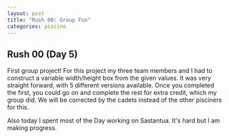 ```yaml
---
layout: post
title: "Rush 00: Group Fun"
categories: piscine
---
```


## Rush 00 (Day 5)

First group project! For this project my three team members and I had to construct a variable width/height box from the given values. It was very straight forward, with 5 different versions available. Once you completed the first, you could go on and complete the rest for extra credit, which my group did. We will be corrected by the cadets instead of the other pisciners for this.

Also today I spent most of the Day working on Sastantua. It's hard but I am making progress.